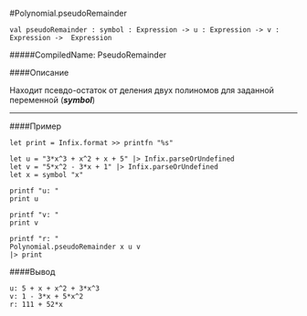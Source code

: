 #Polynomial.pseudoRemainder

	val pseudoRemainder : symbol : Expression -> u : Expression -> v : Expression ->  Expression


#####CompiledName: PseudoRemainder


####Описание

Находит псевдо-остаток от деления двух полиномов для заданной переменной (***symbol***)

----------

####Пример
    
    let print = Infix.format >> printfn "%s"
    
    let u = "3*x^3 + x^2 + x + 5" |> Infix.parseOrUndefined
    let v = "5*x^2 - 3*x + 1" |> Infix.parseOrUndefined
    let x = symbol "x"
    
    printf "u: "
    print u
    
    printf "v: "
    print v
    
    printf "r: "
    Polynomial.pseudoRemainder x u v 
    |> print
    
####Вывод
    
    u: 5 + x + x^2 + 3*x^3
    v: 1 - 3*x + 5*x^2
    r: 111 + 52*x
    
        






